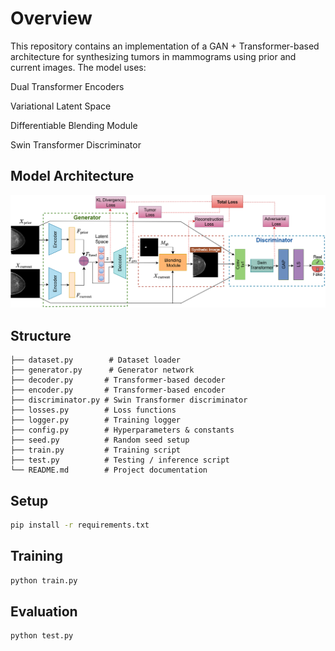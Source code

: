 # Overview
This repository contains an implementation of a GAN + Transformer-based architecture for synthesizing tumors in mammograms using prior and current images.
The model uses:

Dual Transformer Encoders

Variational Latent Space

Differentiable Blending Module

Swin Transformer Discriminator

## Model Architecture
![Main Architecture](Main_Archi.png)

## Structure
```
├── dataset.py        # Dataset loader
├── generator.py      # Generator network
├── decoder.py       # Transformer-based decoder
├── encoder.py       # Transformer-based encoder
├── discriminator.py # Swin Transformer discriminator
├── losses.py        # Loss functions
├── logger.py        # Training logger
├── config.py        # Hyperparameters & constants
├── seed.py          # Random seed setup
├── train.py         # Training script
├── test.py          # Testing / inference script
└── README.md        # Project documentation
```

## Setup
```bash
pip install -r requirements.txt
```

## Training
```bash
python train.py
```

## Evaluation
```bash
python test.py

